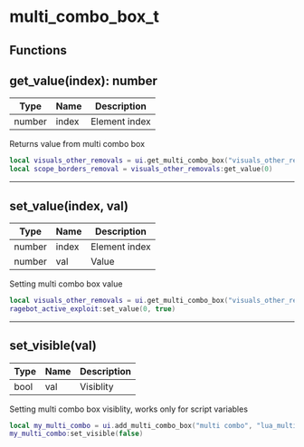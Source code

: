 # multi_combo_box_t

## Functions

## **get_value(index)**: number
Type | Name | Description
------------ | ------------- | ------------
number | index | Element index

Returns value from multi combo box
```lua
local visuals_other_removals = ui.get_multi_combo_box("visuals_other_removals")
local scope_borders_removal = visuals_other_removals:get_value(0)
```
---

## **set_value(index, val)**
Type | Name | Description
------------ | ------------- | ------------
number | index | Element index
number | val | Value

Setting multi combo box value
```lua
local visuals_other_removals = ui.get_multi_combo_box("visuals_other_removals")
ragebot_active_exploit:set_value(0, true)
```
---

## **set_visible(val)**
Type | Name | Description
------------ | ------------- | ------------
bool | val | Visiblity

Setting multi combo box visiblity, works only for script variables
```lua
local my_multi_combo = ui.add_multi_combo_box("multi combo", "lua_multi_combo", { "item1", "item2", "item3" }, { false, false, false })
my_multi_combo:set_visible(false)
```